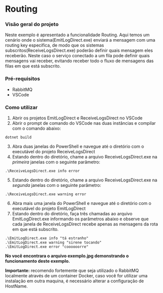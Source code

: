 # Routing

### Visão geral do projeto
Neste exemplo é apresentado a funcionalidade Routing. Aqui temos um cenário onde o sistema(EmitLogDirect.exe) enviará a mensagem com uma routing key específica, de modo que os sistemas subscritos(ReceiveLogsDirect.exe) poderão definir quais mensagem eles receberão. Neste caso o serviço conectado a um fila pode definir quais mensagens vai receber, evitando receber todo o fluxo de mensagens das filas em que está subscrito.

### Pré-requisitos
* RabbitMQ 
* VSCode

### Como utilizar
1. Abrir os projetos EmitLogDirect e ReceiveLogsDirect no VSCode
2. Abrir o prompt de comando do VSCode nas duas instâncias e compilar com o comando abaixo:
```
dotnet build
```
3. Abra duas janelas do PowerShell e navegue até o diretório com o executável do projeto ReceiveLogsDirect
4. Estando dentro do diretório, chame a arquivo ReceiveLogsDirect.exe na *primeira* janelas com o seguinte parâmetro:
```
.\ReceiveLogsDirect.exe info error
```
5. Estando dentro do diretório, chame a arquivo ReceiveLogsDirect.exe na *segunda* janelas com o
seguinte parâmetro:
```
.\ReceiveLogsDirect.exe warning error
```
6. Abra mais uma janela do PowerShell e navegue até o diretório com o executável do projeto EmitLogDirect
7. Estando dentro do diretório, faça três chamadas ao arquivo EmitLogDirect.exe informando os parâmetros abaixo e observe que cada janela de ReceiveLogsDirect recebe apenas as mensagens da rota em que está subscrito.
```
.\EmitLogDirect.exe info "tá estranho"
.\EmitLogDirect.exe warning "sirene tocando"
.\EmitLogDirect.exe error "coooooorre"
```
**No você encontrara o arquivo exemplo.jpg demonstrando o funcionamento deste exemplo.**

**Importante:** recomendo fortemente que seja utilizado o RabbitMQ localmente através de um container Docker, caso você for utilizar uma instalação em outra maquina, é necessário alterar a configuração de HostName.



